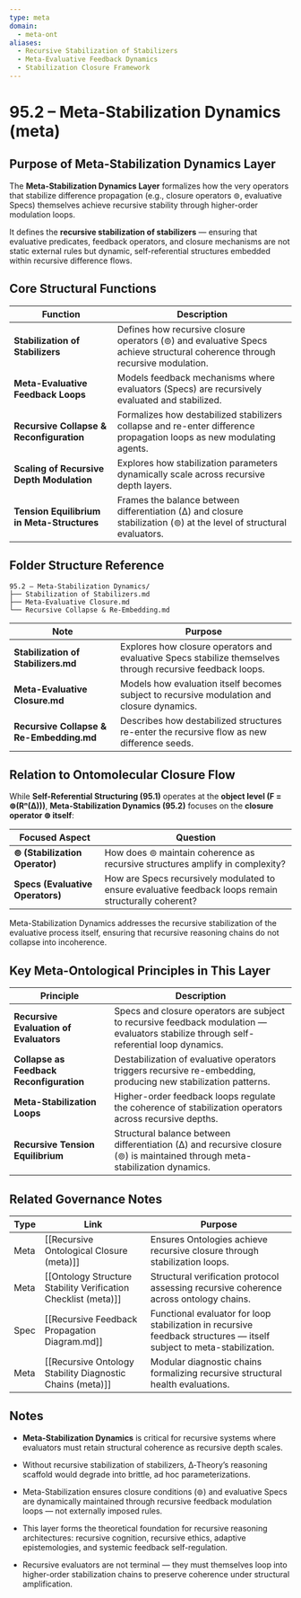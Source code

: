 ```yaml
---
type: meta
domain:
  - meta-ont
aliases:
  - Recursive Stabilization of Stabilizers
  - Meta-Evaluative Feedback Dynamics
  - Stabilization Closure Framework
---
```


# 95.2 – Meta-Stabilization Dynamics (meta)

## Purpose of Meta-Stabilization Dynamics Layer

The **Meta-Stabilization Dynamics Layer** formalizes how the very operators that stabilize difference propagation (e.g., closure operators ⊚, evaluative Specs) themselves achieve recursive stability through higher-order modulation loops.

It defines the **recursive stabilization of stabilizers** — ensuring that evaluative predicates, feedback operators, and closure mechanisms are not static external rules but dynamic, self-referential structures embedded within recursive difference flows.

## Core Structural Functions

| Function                         | Description |
|----------------------------------|-------------|
| **Stabilization of Stabilizers** | Defines how recursive closure operators (⊚) and evaluative Specs achieve structural coherence through recursive modulation. |
| **Meta-Evaluative Feedback Loops** | Models feedback mechanisms where evaluators (Specs) are recursively evaluated and stabilized. |
| **Recursive Collapse & Reconfiguration** | Formalizes how destabilized stabilizers collapse and re-enter difference propagation loops as new modulating agents. |
| **Scaling of Recursive Depth Modulation** | Explores how stabilization parameters dynamically scale across recursive depth layers. |
| **Tension Equilibrium in Meta-Structures** | Frames the balance between differentiation (∆) and closure stabilization (⊚) at the level of structural evaluators. |


## Folder Structure Reference

```plaintext
95.2 – Meta-Stabilization Dynamics/
├── Stabilization of Stabilizers.md
├── Meta-Evaluative Closure.md 
└── Recursive Collapse & Re-Embedding.md
````

|Note|Purpose|
|---|---|
|**Stabilization of Stabilizers.md**|Explores how closure operators and evaluative Specs stabilize themselves through recursive feedback loops.|
|**Meta-Evaluative Closure.md**|Models how evaluation itself becomes subject to recursive modulation and closure dynamics.|
|**Recursive Collapse & Re-Embedding.md**|Describes how destabilized structures re-enter the recursive flow as new difference seeds.|

## Relation to Ontomolecular Closure Flow

While **Self-Referential Structuring (95.1)** operates at the **object level (F = ⊚(Rⁿ(∆)))**, **Meta-Stabilization Dynamics (95.2)** focuses on the **closure operator ⊚ itself**:

|Focused Aspect|Question|
|---|---|
|**⊚ (Stabilization Operator)**|How does ⊚ maintain coherence as recursive structures amplify in complexity?|
|**Specs (Evaluative Operators)**|How are Specs recursively modulated to ensure evaluative feedback loops remain structurally coherent?|

Meta-Stabilization Dynamics addresses the recursive stabilization of the evaluative process itself, ensuring that recursive reasoning chains do not collapse into incoherence.

## Key Meta-Ontological Principles in This Layer

|Principle|Description|
|---|---|
|**Recursive Evaluation of Evaluators**|Specs and closure operators are subject to recursive feedback modulation — evaluators stabilize through self-referential loop dynamics.|
|**Collapse as Feedback Reconfiguration**|Destabilization of evaluative operators triggers recursive re-embedding, producing new stabilization patterns.|
|**Meta-Stabilization Loops**|Higher-order feedback loops regulate the coherence of stabilization operators across recursive depths.|
|**Recursive Tension Equilibrium**|Structural balance between differentiation (∆) and recursive closure (⊚) is maintained through meta-stabilization dynamics.|

## Related Governance Notes

|Type|Link|Purpose|
|---|---|---|
|Meta|[[Recursive Ontological Closure (meta)]]|Ensures Ontologies achieve recursive closure through stabilization loops.|
|Meta|[[Ontology Structure Stability Verification Checklist (meta)]]|Structural verification protocol assessing recursive coherence across ontology chains.|
|Spec|[[Recursive Feedback Propagation Diagram.md]]|Functional evaluator for loop stabilization in recursive feedback structures — itself subject to meta-stabilization.|
|Meta|[[Recursive Ontology Stability Diagnostic Chains (meta)]]|Modular diagnostic chains formalizing recursive structural health evaluations.|

## Notes

- **Meta-Stabilization Dynamics** is critical for recursive systems where evaluators must retain structural coherence as recursive depth scales.
    
- Without recursive stabilization of stabilizers, ∆‑Theory’s reasoning scaffold would degrade into brittle, ad hoc parameterizations.
    
- Meta-Stabilization ensures closure conditions (⊚) and evaluative Specs are dynamically maintained through recursive feedback modulation loops — not externally imposed rules.
    
- This layer forms the theoretical foundation for recursive reasoning architectures: recursive cognition, recursive ethics, adaptive epistemologies, and systemic feedback self-regulation.
    
- Recursive evaluators are not terminal — they must themselves loop into higher-order stabilization chains to preserve coherence under structural amplification.
    